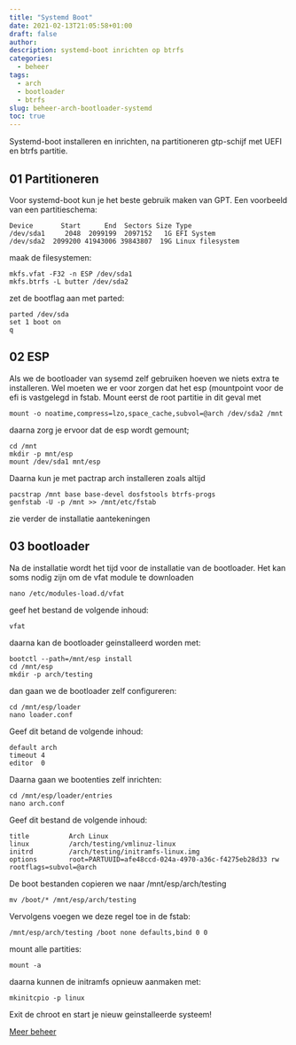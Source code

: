 ```yaml
---
title: "Systemd Boot"
date: 2021-02-13T21:05:58+01:00
draft: false
author:
description: systemd-boot inrichten op btrfs
categories:
  - beheer
tags:
  - arch
  - bootloader
  - btrfs
slug: beheer-arch-bootloader-systemd
toc: true
---
```


Systemd-boot installeren en inrichten, na partitioneren gtp-schijf met UEFI en btrfs partitie.

<!--more-->

## 01 Partitioneren

Voor systemd-boot kun je het beste gebruik maken van GPT.
Een voorbeeld van een partitieschema:

    Device       Start      End  Sectors Size Type
    /dev/sda1     2048  2099199  2097152   1G EFI System
    /dev/sda2  2099200 41943006 39843807  19G Linux filesystem

maak de filesystemen:

    mkfs.vfat -F32 -n ESP /dev/sda1
    mkfs.btrfs -L butter /dev/sda2

zet de bootflag aan met parted:

    parted /dev/sda
    set 1 boot on
    q

## 02 ESP

Als we de bootloader van sysemd zelf gebruiken hoeven we niets extra te installeren.
Wel moeten we er voor zorgen dat het esp (mountpoint voor de efi is vastgelegd in fstab.
Mount eerst de root partitie in dit geval met

    mount -o noatime,compress=lzo,space_cache,subvol=@arch /dev/sda2 /mnt

daarna zorg je ervoor dat de esp wordt gemount;

    cd /mnt
    mkdir -p mnt/esp
    mount /dev/sda1 mnt/esp

Daarna kun je met pactrap arch installeren zoals altijd

    pacstrap /mnt base base-devel dosfstools btrfs-progs
    genfstab -U -p /mnt >> /mnt/etc/fstab

zie verder de installatie aantekeningen

## 03 bootloader

Na de installatie wordt het tijd voor de installatie van de bootloader.
Het kan soms nodig zijn om de vfat module te downloaden

    nano /etc/modules-load.d/vfat

geef het bestand de volgende inhoud:

    vfat

daarna kan de bootloader geinstalleerd worden met:

    bootctl --path=/mnt/esp install
    cd /mnt/esp
    mkdir -p arch/testing

dan gaan we de bootloader zelf configureren:

    cd /mnt/esp/loader
    nano loader.conf

Geef dit betand de volgende inhoud:

    default	arch
    timeout	4
    editor	0

Daarna gaan we bootenties zelf inrichten:

    cd /mnt/esp/loader/entries
    nano arch.conf

Geef dit bestand de volgende inhoud:

    title          Arch Linux
    linux          /arch/testing/vmlinuz-linux
    initrd         /arch/testing/initramfs-linux.img
    options        root=PARTUUID=afe48ccd-024a-4970-a36c-f4275eb28d33 rw rootflags=subvol=@arch

De boot bestanden copieren we naar /mnt/esp/arch/testing

    mv /boot/* /mnt/esp/arch/testing

Vervolgens voegen we deze regel toe in de fstab:

    /mnt/esp/arch/testing /boot none defaults,bind 0 0

mount alle partities:

    mount -a

daarna kunnen de initramfs opnieuw aanmaken met:

    mkinitcpio -p linux

Exit de chroot en start je nieuw geinstalleerde systeem!

[Meer beheer](/categories/beheer)
